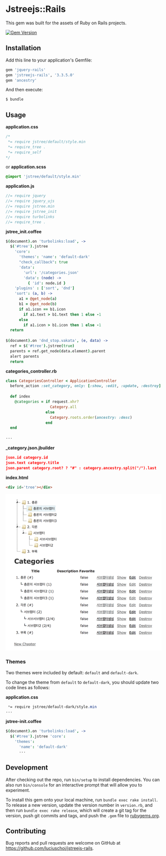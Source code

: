 # Jstreejs::Rails

This gem was built for the assets of Ruby on Rails projects.

[![Gem Version](https://badge.fury.io/rb/jstreejs-rails.svg)](https://badge.fury.io/rb/jstreejs-rails)

## Installation

Add this line to your application's Gemfile:

```ruby
gem 'jquery-rails'
gem 'jstreejs-rails', '3.3.5.0'
gem 'ancestry'
```

And then execute:

```sh
$ bundle
```

## Usage

**application.css**

```css
/*
 *= require jstree/default/style.min
 *= require_tree .
 *= require_self
*/
```
or **application.scss**

```scss
@import 'jstree/default/style.min'
```

**application.js**

```js
//= require jquery
//= require jquery_ujs
//= require jstree.min
//= require jstree_init
//= require turbolinks
//= require_tree .
```

**jstree_init.coffee**

```coffeescript
$(document).on 'turbolinks:load', ->
  $('#tree').jstree 
    'core':
      'themes': 'name': 'default-dark'
      "check_callback": true  
      'data':
        'url': '/categories.json'
        'data': (node) ->
          { 'id': node.id }
    'plugins' : ['sort', 'dnd']
    'sort': (a, b) ->
      a1 = @get_node(a)
      b1 = @get_node(b)
      if a1.icon == b1.icon
        if a1.text > b1.text then 1 else -1
      else
        if a1.icon > b1.icon then 1 else -1
  return

$(document).on 'dnd_stop.vakata', (e, data) ->
  ref = $('#tree').jstree(true)
  parents = ref.get_node(data.element).parent
  alert parents
  return  
```  

**categories_controller.rb**

```rb
class CategoriesController < ApplicationController
  before_action :set_category, only: [:show, :edit, :update, :destroy]

  def index
    @categories = if request.xhr?
                    Category.all
                  else
                    Category.roots.order(ancestry: :desc)
                  end
  end

···  
```

**_category.json.jbuilder** 

```json
json.id category.id
json.text category.title
json.parent category.root? ? "#" : category.ancestry.split("/").last
```

**index.html**

```html
<div id='tree'></div>
```

![](vendor/assets/images/screen_capture.png)


### Themes

Two themes were included by default: `default` and `default-dark`.

To change the theme from  `default` to `default-dark`, you should update two code lines as follows:

**application.css**

```css
 *= require jstree/default-dark/style.min
···
```

**jstree-init.coffee**

```coffeescript
$(document).on 'turbolinks:load', ->
  $('#tree').jstree 'core':
    'themes':
      'name': 'default-dark'
      ···
```

## Development

After checking out the repo, run `bin/setup` to install dependencies. You can also run `bin/console` for an interactive prompt that will allow you to experiment.

To install this gem onto your local machine, run `bundle exec rake install`. To release a new version, update the version number in `version.rb`, and then run `bundle exec rake release`, which will create a git tag for the version, push git commits and tags, and push the `.gem` file to [rubygems.org](https://rubygems.org).

## Contributing

Bug reports and pull requests are welcome on GitHub at https://github.com/luciuschoi/jstreejs-rails.
